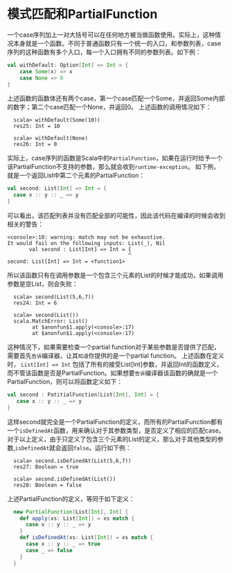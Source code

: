 # 模式匹配和PartialFunction

一个case序列加上一对大括号可以在任何地方被当做函数使用。实际上，这种情况本身就是一个函数。不同于普通函数只有一个统一的入口，和参数列表，case序列的这种函数有多个入口，每一个入口拥有不同的参数列表。如下例：

```scala
val withDefault: Option[Int] => Int = {
    case Some(x) => x
    case None => 0
}
```

上述函数的函数体还有两个case，第一个case匹配一个Some，并返回Some内部的数字；第二个case匹配一个None，并返回0。 上述函数的调用情况如下：

```
  scala> withDefault(Some(10))
  res25: Int = 10
  
  scala> withDefault(None)
  res26: Int = 0
```

实际上，case序列的函数是Scala中的`PartialFunction`，如果在运行时给予一个该PartialFunction不支持的参数，那么就会收到`runtime-exception`。 如下例，就是一个返回List中第二个元素的PartialFunction：

```scala
val second: List[Int] => Int = {
  case x :: y :: _ => y
}
```

可以看出，该匹配列表并没有匹配全部的可能性，因此该代码在编译的时候会收到相关的警告： 

```
<console>:10: warning: match may not be exhaustive.
It would fail on the following inputs: List(_), Nil
       val second : List[Int] => Int = {
                                       ^
second: List[Int] => Int = <function1>
```

所以该函数只有在调用参数是一个包含三个元素的List的时候才能成功，如果调用参数是空List，则会失败：

```
  scala> second(List(5,6,7))
  res24: Int = 6
  
  scala> second(List())
  scala.MatchError: List()
        at $anonfun$1.apply(<console>:17)
        at $anonfun$1.apply(<console>:17)
```

这种情况下，如果需要检查一个partial function对于某些参数是否提供了匹配，需要首先`告诉`编译器，让其`知道`你提供的是一个partial function。 上述函数在定义时， `List[Int] => Int` 包括了所有的接受List[Int]参数，并返回Int的函数定义，而不管该函数是否是PartialFunction。如果想要`告诉`编译器该函数的确就是一个PartialFunction，则可以将函数定义如下：

```scala
val second : PatitialFunction[List[Int], Int] = {
   case x :: y :: _ => y
}
```

这样second就完全是一个PartialFunction的定义，而所有的PartialFunction都有一个`isDefinedAt`函数，用来确认对于其参数类型，是否定义了相应的匹配case。对于以上定义，由于只定义了包含三个元素的List的定义，那么对于其他类型的参数,`isDefinedAt`就会返回`false`。运行如下例：

```
  scala> second.isDefinedAt(List(5,6,7))
  res27: Boolean = true
  
  scala> second.isDefinedAt(List())
  res28: Boolean = false
```

上述PartialFunction的定义，等同于如下定义：

```scala
  new PartialFunction[List[Int], Int] {
    def apply(xs: List[Int]) = xs match {
      case x :: y :: _ => y 
    }
    def isDefinedAt(xs: List[Int]) = xs match {
      case x :: y :: _ => true
      case _ => false
    }
  }
```
